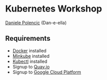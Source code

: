 # Kubernetes Workshop

[Daniele Polencic](https://twitter.com/danielepolencic) (Dan-e-ella)

## Requirements

* [Docker](https://www.docker.com) installed
* [Minkube](https://kubernetes.io/docs/tasks/tools/install-minikube/) installed
* [Kubectl](https://kubernetes.io/docs/tasks/tools/install-kubectl/) installed
* Signup to [Quay.io](https://quay.io)
* Signup to [Google Cloud Platform](https://cloud.google.com)

